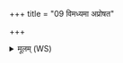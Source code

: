 +++
title = "09 विमध्यमा अप्रोषत"

+++
<details><summary>मूलम् (WS)</summary>

विमध्यमा अप्रोषत गर्दभा क्षिपिता इव ।  
अथासुरस्य मायया न इदं स्थापयामसि ॥ १० ॥
</details>